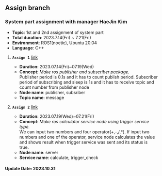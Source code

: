 ## Assign branch

### System part assignment with manager HaeJin Kim
  - **Topic**: 1st and 2nd assignment of system part
  - **Total duration**: 2023.7.14(Fri) ~ 7.21(Fri)
  - **Environment**: ROS1(noetic), Ubuntu 20.04
  - **Language**: C++

   1. **`Assign 1`** [link](https://www.notion.so/sysconresearch/Assign1_pub-sub-0be098e3f7874cc6bb7725537804cc9c?pvs=4)
      - **Duration**: 2023.07.14(Fri)~07.19(Wed)
      - **Concept**: *Make ros publisher and subscriber package.*<br/>
                 Publisher period is 0.1s and it has to count publish period. Subscriber period of subscribing and sleep is 1s and it has to receive topic and count number from publisher node
      - **Node name**: publisher, subsriber
      - **Topic name**: message

  2. **`Assign 2`** [link](https://www.notion.so/sysconresearch/Assign2_service-with-trigger-6bae57aa8078488c806031ef00d7fc8e?pvs=4)
     - **Duration**: 2023.07.19(Wed)~07.21(Fri)
     - **Concept**: *Make ros calculator service node using trigger service type.*<br/>
                We can input two numbers and four operator(+,-,/,*). If input two numbers and one of the operator, service node calculates the value and shows result when trigger service was sent and its status is true.
     - **Node name**: server
     - **Service name**: calculate, trigger_check

#### Update Date: 2023.10.31